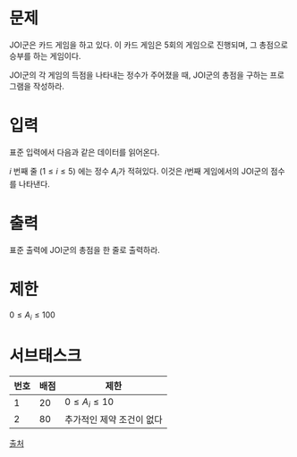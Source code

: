 # 문제

JOI군은 카드 게임을 하고 있다. 이 카드 게임은 5회의 게임으로 진행되며, 그 총점으로 승부를 하는 게임이다.

JOI군의 각 게임의 득점을 나타내는 정수가 주어졌을 때, JOI군의 총점을 구하는 프로그램을 작성하라.

# 입력

표준 입력에서 다음과 같은 데이터를 읽어온다.

$i$ 번째 줄 $(1 ≤ i ≤ 5)$ 에는 정수 $A_i$가 적혀있다. 이것은 $i$번째 게임에서의 JOI군의 점수를 나타낸다.

# 출력

표준 출력에 JOI군의 총점을 한 줄로 출력하라.

# 제한

$0 ≤ A_i ≤ 100$

# 서브태스크

|번호|배점|제한|
|---|---|---|
|1|20|$0 ≤ A_i ≤ 10$|
|2|80|추가적인 제약 조건이 없다|

[출처](https://www.acmicpc.net/problem/5522)
